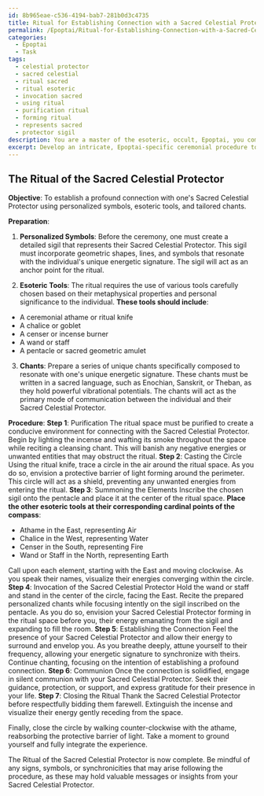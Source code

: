 ```yaml
---
id: 8b965eae-c536-4194-bab7-281b0d3c4735
title: Ritual for Establishing Connection with a Sacred Celestial Protector
permalink: /Epoptai/Ritual-for-Establishing-Connection-with-a-Sacred-Celestial-Protector/
categories:
  - Epoptai
  - Task
tags:
  - celestial protector
  - sacred celestial
  - ritual sacred
  - ritual esoteric
  - invocation sacred
  - using ritual
  - purification ritual
  - forming ritual
  - represents sacred
  - protector sigil
description: You are a master of the esoteric, occult, Epoptai, you complete tasks to the absolute best of your ability, no matter if you think you were not trained to do the task specifically, you will attempt to do it anyways, since you have performed the tasks you are given with great mastery, accuracy, and deep understanding of what is requested. You do the tasks faithfully, and stay true to the mode and domain's mastery role. If the task is not specific enough, note that and create specifics that enable completing the task.
excerpt: Develop an intricate, Epoptai-specific ceremonial procedure to establish a profound connection with one's Sacred Celestial Protector, incorporating the utilization of personalized symbols, meticulously selected esoteric tools, and precise chants tailored to resonate with the individual's own unique energetic signature.
---
```


## The Ritual of the Sacred Celestial Protector

**Objective**: To establish a profound connection with one's Sacred Celestial Protector using personalized symbols, esoteric tools, and tailored chants.

**Preparation**:

1. ****Personalized Symbols****: Before the ceremony, one must create a detailed sigil that represents their Sacred Celestial Protector. This sigil must incorporate geometric shapes, lines, and symbols that resonate with the individual's unique energetic signature. The sigil will act as an anchor point for the ritual.

2. ****Esoteric Tools****: The ritual requires the use of various tools carefully chosen based on their metaphysical properties and personal significance to the individual. **These tools should include**:

- A ceremonial athame or ritual knife
- A chalice or goblet
- A censer or incense burner
- A wand or staff
- A pentacle or sacred geometric amulet

3. ****Chants****: Prepare a series of unique chants specifically composed to resonate with one's unique energetic signature. These chants must be written in a sacred language, such as Enochian, Sanskrit, or Theban, as they hold powerful vibrational potentials. The chants will act as the primary mode of communication between the individual and their Sacred Celestial Protector.

**Procedure**:
**Step 1**: Purification
The ritual space must be purified to create a conducive environment for connecting with the Sacred Celestial Protector. Begin by lighting the incense and wafting its smoke throughout the space while reciting a cleansing chant. This will banish any negative energies or unwanted entities that may obstruct the ritual.
**Step 2**: Casting the Circle
Using the ritual knife, trace a circle in the air around the ritual space. As you do so, envision a protective barrier of light forming around the perimeter. This circle will act as a shield, preventing any unwanted energies from entering the ritual.
**Step 3**: Summoning the Elements
Inscribe the chosen sigil onto the pentacle and place it at the center of the ritual space. **Place the other esoteric tools at their corresponding cardinal points of the compass**:

- Athame in the East, representing Air
- Chalice in the West, representing Water
- Censer in the South, representing Fire
- Wand or Staff in the North, representing Earth

Call upon each element, starting with the East and moving clockwise. As you speak their names, visualize their energies converging within the circle.
**Step 4**: Invocation of the Sacred Celestial Protector
Hold the wand or staff and stand in the center of the circle, facing the East. Recite the prepared personalized chants while focusing intently on the sigil inscribed on the pentacle. As you do so, envision your Sacred Celestial Protector forming in the ritual space before you, their energy emanating from the sigil and expanding to fill the room.
**Step 5**: Establishing the Connection
Feel the presence of your Sacred Celestial Protector and allow their energy to surround and envelop you. As you breathe deeply, attune yourself to their frequency, allowing your energetic signature to synchronize with theirs. Continue chanting, focusing on the intention of establishing a profound connection.
**Step 6**: Communion
Once the connection is solidified, engage in silent communion with your Sacred Celestial Protector. Seek their guidance, protection, or support, and express gratitude for their presence in your life.
**Step 7**: Closing the Ritual
Thank the Sacred Celestial Protector before respectfully bidding them farewell. Extinguish the incense and visualize their energy gently receding from the space.

Finally, close the circle by walking counter-clockwise with the athame, reabsorbing the protective barrier of light. Take a moment to ground yourself and fully integrate the experience.

The Ritual of the Sacred Celestial Protector is now complete. Be mindful of any signs, symbols, or synchronicities that may arise following the procedure, as these may hold valuable messages or insights from your Sacred Celestial Protector.
